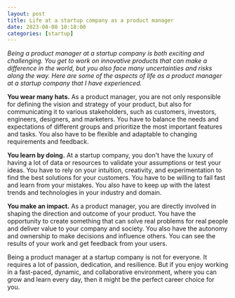 ```yaml
---
layout: post
title: Life at a startup company as a product manager
date: 2023-08-08 10:18:00
categories: [startup]
---
```


*Being a product manager at a startup company is both exciting and challenging. You get to work on innovative products that can make a difference in the world, but you also face many uncertainties and risks along the way. Here are some of the aspects of life as a product manager at a startup company that I have experienced.*

**You wear many hats.** As a product manager, you are not only responsible for defining the vision and strategy of your product, but also for communicating it to various stakeholders, such as customers, investors, engineers, designers, and marketers. You have to balance the needs and expectations of different groups and prioritize the most important features and tasks. You also have to be flexible and adaptable to changing requirements and feedback.

**You learn by doing.** At a startup company, you don't have the luxury of having a lot of data or resources to validate your assumptions or test your ideas. You have to rely on your intuition, creativity, and experimentation to find the best solutions for your customers. You have to be willing to fail fast and learn from your mistakes. You also have to keep up with the latest trends and technologies in your industry and domain.

**You make an impact.** As a product manager, you are directly involved in shaping the direction and outcome of your product. You have the opportunity to create something that can solve real problems for real people and deliver value to your company and society. You also have the autonomy and ownership to make decisions and influence others. You can see the results of your work and get feedback from your users.

Being a product manager at a startup company is not for everyone. It requires a lot of passion, dedication, and resilience. But if you enjoy working in a fast-paced, dynamic, and collaborative environment, where you can grow and learn every day, then it might be the perfect career choice for you.